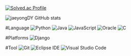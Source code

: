 [![Solved.ac Profile](http://mazassumnida.wtf/api/v2/generate_badge?boj=dlwodyd1435)](https://solved.ac/dlwodyd1435/)

![jaeyongDY GitHub stats](https://github-readme-stats.vercel.app/api?username=lee-jaeyong&show_icons=true&theme=radical)


#Language 
![Python](https://img.shields.io/badge/Python-3776AB.svg?style=for-the-badge?logo=Python&logoColor=White)
![Java](https://img.shields.io/badge/Java-007396.svg?style=for-the-badge?logo=Java&logoColor=White)
![JavaScript](https://img.shields.io/badge/JavaScript-F7DF1E.svg?style=for-the-badge?logo=JavaScript&logoColor=White)
![Oracle](https://img.shields.io/badge/Oracle-F00000.svg?style=for-the-badge?logo=Oracle&logoColor=White)
![C](https://img.shields.io/badge/C-A8B9CC.svg?style=for-the-badge?logo=C&logoColor=White)


#Platforms
![Django](https://img.shields.io/badge/Django-092E20.svg?style=for-the-badge?logo=Django&logoColor=White)

#Tool
![Git](https://img.shields.io/badge/Git-F05032.svg?style=for-the-badge?logo=Git&logoColor=White)
![Eclipse IDE](https://img.shields.io/badge/Eclipse%20IDE-2C2255.svg?style=for-the-badge?logo=Eclipse%20IDE&logoColor=White)
![Visual Studio Code](https://img.shields.io/badge/Visual%20Studio%20Code-007ACC.svg?style=for-the-badge?logo=Visual%20Studio&logoColor=White)

